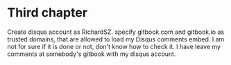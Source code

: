 # Third chapter
Create disqus account as RichardSZ.
specify gitbook.com and gitbook.io as trusted domains,
that are allowed to load my Disqus comments embed. 
I am not for sure if it is done or not, don't know how to check it.
I have leave my comments at somebody's gitbook with my disqus account.


